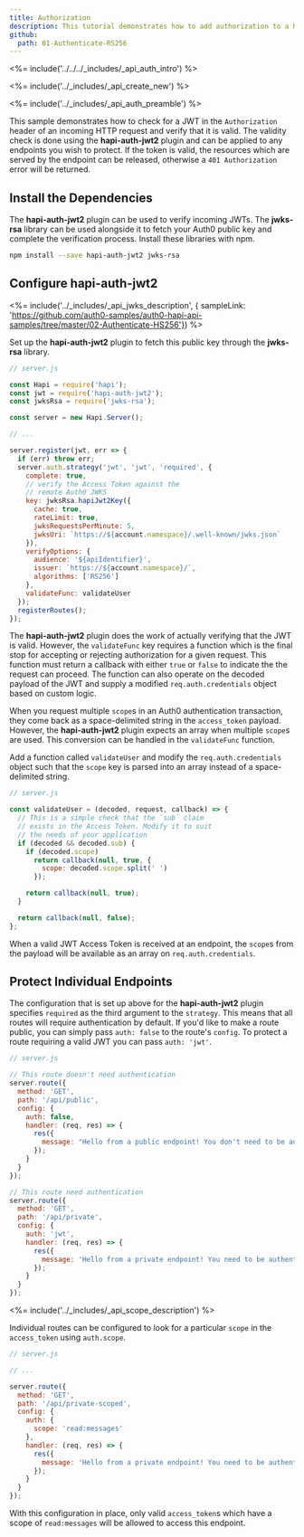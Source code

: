 ```yaml
---
title: Authorization
description: This tutorial demonstrates how to add authorization to a Hapi.js API
github:
  path: 01-Authenticate-RS256
---
```

<%= include('../../../_includes/_api_auth_intro') %>

<%= include('../_includes/_api_create_new') %>

<%= include('../_includes/_api_auth_preamble') %>

This sample demonstrates how to check for a JWT in the `Authorization` header of an incoming HTTP request and verify that it is valid. The validity check is done using the **hapi-auth-jwt2** plugin and can be applied to any endpoints you wish to protect. If the token is valid, the resources which are served by the endpoint can be released, otherwise a `401 Authorization` error will be returned.

## Install the Dependencies

The **hapi-auth-jwt2** plugin can be used to verify incoming JWTs. The **jwks-rsa** library can be used alongside it to fetch your Auth0 public key and complete the verification process. Install these libraries with npm.

```bash
npm install --save hapi-auth-jwt2 jwks-rsa
```

## Configure hapi-auth-jwt2

<%= include('../_includes/_api_jwks_description', { sampleLink: 'https://github.com/auth0-samples/auth0-hapi-api-samples/tree/master/02-Authenticate-HS256'}) %>

Set up the **hapi-auth-jwt2** plugin to fetch this public key through the **jwks-rsa** library.

```js
// server.js

const Hapi = require('hapi');
const jwt = require('hapi-auth-jwt2');
const jwksRsa = require('jwks-rsa');

const server = new Hapi.Server();

// ...

server.register(jwt, err => {
  if (err) throw err;
  server.auth.strategy('jwt', 'jwt', 'required', {
    complete: true,
    // verify the Access Token against the
    // remote Auth0 JWKS 
    key: jwksRsa.hapiJwt2Key({
      cache: true,
      rateLimit: true,
      jwksRequestsPerMinute: 5,
      jwksUri: `https://${account.namespace}/.well-known/jwks.json`
    }),
    verifyOptions: {
      audience: '${apiIdentifier}',
      issuer: `https://${account.namespace}/`,
      algorithms: ['RS256']
    },
    validateFunc: validateUser
  });
  registerRoutes();
});
```

The **hapi-auth-jwt2** plugin does the work of actually verifying that the JWT is valid. However, the `validateFunc` key requires a function which is the final stop for accepting or rejecting authorization for a given request. This function must return a callback with either `true` or `false` to indicate the the request can proceed. The function can also operate on the decoded payload of the JWT and supply a modified `req.auth.credentials` object based on custom logic.

When you request multiple `scope`s in an Auth0 authentication transaction, they come back as a space-delimited string in the `access_token` payload. However, the **hapi-auth-jwt2** plugin expects an array when multiple `scope`s are used. This conversion can be handled in the `validateFunc` function.

Add a function called `validateUser` and modify the `req.auth.credentials` object such that the `scope` key is parsed into an array instead of a space-delimited string.

```js
// server.js

const validateUser = (decoded, request, callback) => {
  // This is a simple check that the `sub` claim
  // exists in the Access Token. Modify it to suit
  // the needs of your application
  if (decoded && decoded.sub) {
    if (decoded.scope)
      return callback(null, true, {
        scope: decoded.scope.split(' ')
      });

    return callback(null, true);
  }

  return callback(null, false);
};
```

When a valid JWT Access Token is received at an endpoint, the `scope`s from the payload will be available as an array on `req.auth.credentials`.

## Protect Individual Endpoints

The configuration that is set up above for the **hapi-auth-jwt2** plugin specifies `required` as the third argument to the `strategy`. This means that all routes will require authentication by default. If you'd like to make a route public, you can simply pass `auth: false` to the route's `config`. To protect a route requiring a valid JWT you can pass `auth: 'jwt'`.

```js
// server.js

// This route doesn't need authentication
server.route({
  method: 'GET',
  path: '/api/public',
  config: {
    auth: false,
    handler: (req, res) => {
      res({
        message: "Hello from a public endpoint! You don't need to be authenticated to see this."
      });
    }
  }
});

// This route need authentication
server.route({
  method: 'GET',
  path: '/api/private',
  config: {
    auth: 'jwt',
    handler: (req, res) => {
      res({
        message: 'Hello from a private endpoint! You need to be authenticated to see this.'
      });
    }
  }
});
```

<%= include('../_includes/_api_scope_description') %>

Individual routes can be configured to look for a particular `scope` in the `access_token` using `auth.scope`.

```js
// server.js

// ...

server.route({
  method: 'GET',
  path: '/api/private-scoped',
  config: {
    auth: {
      scope: 'read:messages'
    },
    handler: (req, res) => {
      res({
        message: 'Hello from a private endpoint! You need to be authenticated and have a scope of read:messages to see this.'
      });
    }
  }
});
```

With this configuration in place, only valid `access_token`s which have a scope of `read:messages` will be allowed to access this endpoint.

